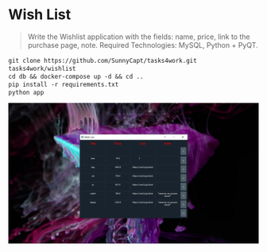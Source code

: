# Wish List

> Write the Wishlist application with the fields: 
> name, price, link to the purchase page, note. 
> Required Technologies: MySQL, Python + PyQT. 
    
    git clone https://github.com/SunnyCapt/tasks4work.git
    tasks4work/wishlist
    cd db && docker-compose up -d && cd ..
    pip install -r requirements.txt
    python app

![ui.png](./ui.png)
